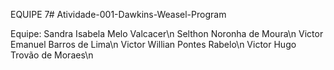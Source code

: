 EQUIPE 7# Atividade-001-Dawkins-Weasel-Program

Equipe: Sandra Isabela Melo Valcacer\n
        Selthon Noronha de Moura\n
        Victor Emanuel Barros de Lima\n
        Victor Willian Pontes Rabelo\n
        Victor Hugo Trovão de Moraes\n
        
